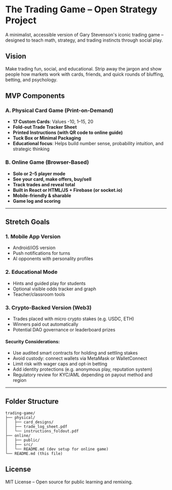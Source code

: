 
# The Trading Game – Open Strategy Project

A minimalist, accessible version of Gary Stevenson's iconic trading game – designed to teach math, strategy, and trading instincts through social play.

## Vision
Make trading fun, social, and educational. Strip away the jargon and show people how markets work with cards, friends, and quick rounds of bluffing, betting, and psychology.

## MVP Components

### A. Physical Card Game (Print-on-Demand)
- **17 Custom Cards**: Values -10, 1–15, 20
- **Fold-out Trade Tracker Sheet**
- **Printed Instructions (with QR code to online guide)**
- **Tuck Box or Minimal Packaging**
- **Educational focus**: Helps build number sense, probability intuition, and strategic thinking

### B. Online Game (Browser-Based)
- **Solo or 2–5 player mode**
- **See your card, make offers, buy/sell**
- **Track trades and reveal total**
- **Built in React or HTML/JS + Firebase (or socket.io)**
- **Mobile-friendly & sharable**
- **Game log and scoring**

---

## Stretch Goals

### 1. Mobile App Version
- Android/iOS version
- Push notifications for turns
- AI opponents with personality profiles

### 2. Educational Mode
- Hints and guided play for students
- Optional visible odds tracker and graph
- Teacher/classroom tools

### 3. Crypto-Backed Version (Web3)
- Trades placed with micro crypto stakes (e.g. USDC, ETH)
- Winners paid out automatically
- Potential DAO governance or leaderboard prizes

#### Security Considerations:
- Use audited smart contracts for holding and settling stakes
- Avoid custody: connect wallets via MetaMask or WalletConnect
- Limit risk with wager caps and opt-in betting
- Add identity protections (e.g. anonymous play, reputation system)
- Regulatory review for KYC/AML depending on payout method and region

---

## Folder Structure

```
trading-game/
├── physical/
│   ├── card_designs/
│   ├── trade_log_sheet.pdf
│   └── instructions_foldout.pdf
├── online/
│   ├── public/
│   ├── src/
│   └── README.md (dev setup for online game)
└── README.md (this file)
```

## License
MIT License – Open source for public learning and remixing.
